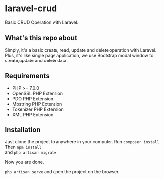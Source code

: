 # laravel-crud
Basic CRUD Operation with Laravel.

## What's this repo about

Simply, it's a basic create, read, update and delete operation with Laravel. Plus, it's like single page application, 
we use Bootstrap modal window to create,update and delete data. 

## Requirements 

- PHP >= 7.0.0
- OpenSSL PHP Extension
- PDO PHP Extension
- Mbstring PHP Extension
- Tokenizer PHP Extension
- XML PHP Extension

## Installation

Just clone the project to anywhere in your computer. 
Run ` composer install ` <br>
Then ` npm install ` <br>
and ` php artisan migrate `

Now you are done. 
<br>

` php artisan serve ` and open the project on the browser. 



